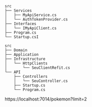 ﻿```plaintext
src
├── Services
│   ├── MyApiService.cs
│   └── AuthTokenProvider.cs
├── Interfaces
│   └── IMyApiClient.cs
├── Program.cs
└── Startup.csI

src
├── Domain
├── Application
├── Infrastructure
│   └── HttpClients
│       └── SeuClientRefit.cs
└── API
    ├── Controllers
    │   └── SeuController.cs
    ├── Startup.cs
    └── Program.cs
```


https://localhost:7014/pokemon?limit=2